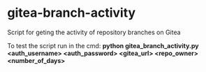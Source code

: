 # gitea-branch-activity
Script for geting the activity of repository branches on Gitea

To test the script run in the cmd: 
**python gitea_branch_activity.py <auth_username> <auth_password> <gitea_url> <repo_owner> <repo> <number_of_days>**
